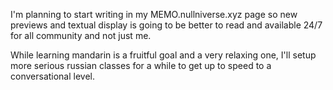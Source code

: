 I'm planning to start writing in my MEMO.nullniverse.xyz page
so new previews and textual display is going to be better 
to read and available 24/7 for all community and not just me. 


While learning mandarin is a fruitful goal and a very relaxing 
one, I'll setup more serious russian classes for a while to 
get up to speed to a conversational level.
